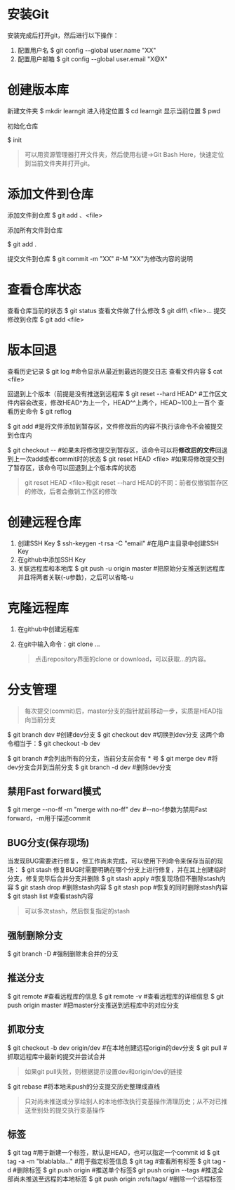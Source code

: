 # 安装Git

安装完成后打开git，然后进行以下操作：

1. 配置用户名 
   $ git config --global user.name "XX"
2. 配置用户邮箱
   \$ git config --global user.email "X@X"

# 创建版本库

新建文件夹
\$ mkdir learngit
进入待定位置
\$ cd learngit
显示当前位置 
\$ pwd

初始化仓库

$ init

> 可以用资源管理器打开文件夹，然后使用右键->Git Bash Here，快速定位到当前文件夹并打开git。

# 添加文件到仓库

添加文件到仓库 
\$ git add 、\<file\>

添加所有文件到仓库

\$ git add .

提交文件到仓库 
\$ git commit -m "XX" #-M "XX"为修改内容的说明

# 查看仓库状态

查看仓库当前的状态 
$ git status
查看文件做了什么修改 
\$ git diff\ <file\>... 
提交修改到仓库
\$ git add \<file\>    

# 版本回退

查看历史记录
\$ git log #命令显示从最近到最远的提交日志
查看文件内容
\$ cat \<file\>

回退到上个版本（前提是没有推送到远程库
$ git reset --hard HEAD^ \#工作区文件内容会改变，修改HEAD^为上一个，HEAD^^上两个，HEAD~100上一百个
查看历史命令
\$ git reflog

\$ git add <file> #是将文件添加到暂存区，文件修改后的内容不执行该命令不会被提交到仓库内

\$ git checkout -- <file> #如果未将修改提交到暂存区，该命令可以将**修改后的文件**回退到上一次add或者commit时的状态
\$ git reset HEAD \<file\> #如果将修改提交到了暂存区，该命令可以回退到上个版本库的状态

> git reset HEAD \<file\>和git reset --hard HEAD的不同：前者仅撤销暂存区的修改，后者会撤销工作区的修改

# 创建远程仓库

1. 创建SSH Key
$ ssh-keygen -t rsa -C "email" #在用户主目录中创建SSH Key
2. 在github中添加SSH Key
3. 关联远程库和本地库
$ git push -u origin master #把原始分支推送到远程库并且将两者关联(-u参数)，之后可以省略-u

# 克隆远程库

1. 在github中创建远程库

2. 在git中输入命令：git clone ...

   > 点击repository界面的clone or download，可以获取...的内容。

# 分支管理

> 每次提交(commit)后，master分支的指针就前移动一步，实质是HEAD指向当前分支

\$ git branch dev #创建dev分支
$ git checkout dev #切换到dev分支
这两个命令相当于：\$ git checkout -b dev

\$ git branch #会列出所有的分支，当前分支前会有 * 号
\$ git merge dev #将dev分支合并到当前分支
\$ git branch -d dev #删除dev分支

## 禁用Fast forward模式   
\$ git merge --no-ff -m "merge with no-ff" dev #--no-f参数为禁用Fast forward，-m用于描述commit

## BUG分支(保存现场)

当发现BUG需要进行修复，但工作尚未完成，可以使用下列命令来保存当前的现场：
\$ git stash
修复BUG时需要明确在哪个分支上进行修复，并在其上创建临时分支，修复完毕后合并分支并删除
\$ git stash apply #恢复现场但不删除stash内容
\$ git stash drop #删除stash内容
\$ git stash pop #恢复的同时删除stash内容
\$ git stash list #查看stash内容

> 可以多次stash，然后恢复指定的stash

## 强制删除分支   

\$ git branch -D <branch-name> #强制删除未合并的分支

## 推送分支

\$ git remote #查看远程库的信息
\$ git remote -v #查看远程库的详细信息
\$ git push origin master #把master分支推送到远程库中的对应分支

## 抓取分支

\$ git checkout -b dev origin/dev #在本地创建远程origin的dev分支
\$ git pull #抓取远程库中最新的提交并尝试合并

> 如果git pull失败，则根据提示设置dev和origin/dev的链接

\$ git rebase #将本地未push的分支提交历史整理成直线
> 只对尚未推送或分享给别人的本地修改执行变基操作清理历史；从不对已推送至别处的提交执行变基操作

## 标签

\$ git tag <tagname> #用于新建一个标签，默认是HEAD，也可以指定一个commit id
\$ git tag -a <tagname> -m "blablabla..." #用于指定标签信息
\$ git tag #查看所有标签
\$ git tag -d <tagname> #删除标签
\$ git push origin <tagname> #推送单个标签 
​\$ git push origin --tags #推送全部尚未推送至远程的本地标签 
\$ git push origin :refs/tags/<tagname> #删除一个远程标签